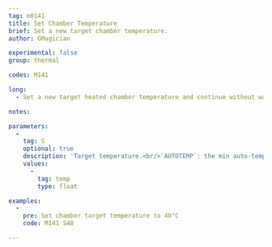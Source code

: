 ```yaml
---
tag: m0141
title: Set Chamber Temperature
brief: Set a new target chamber temperature.
author: GMagician

experimental: false
group: thermal

codes: M141

long:
  - Set a new target heated chamber temperature and continue without waiting. The firmware will continue to try to reach and hold the temperature in the background.

notes:

parameters:
  -
    tag: S
    optional: true
    description: 'Target temperature.<br/>`AUTOTEMP`: the min auto-temperature.'
    values:
      -
        tag: temp
        type: float

examples:
  -
    pre: Set chamber target temperature to 40°C
    code: M141 S40

---
```


